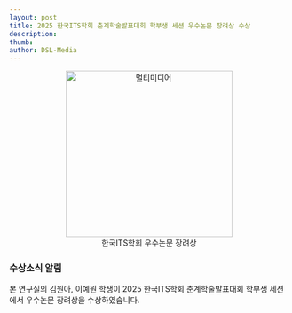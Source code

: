 ```yaml
---
layout: post 
title: 2025 한국ITS학회 춘계학술발표대회 학부생 세션 우수논문 장려상 수상
description: 
thumb: 
author: DSL-Media
---
```


<div  align='center'>
<figure> 
    <img src="" alt="멀티미디어" style="width:300px; height:auto;">
    <figcaption align='center'> 한국ITS학회 우수논문 장려상 </figcaption>
</figure>
</div>

### 수상소식 알림

본 연구실의 김원아, 이예원 학생이  2025 한국ITS학회 춘계학술발표대회 학부생 세션에서 우수논문 장려상을 수상하였습니다.

